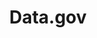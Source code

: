 ---
git: https://github.com/GSA/datagov-design
logohandle: datagov
sort: datagov
title: Data.gov
twitter: https://x.com/usdatagov
website: https://www.data.gov/
---